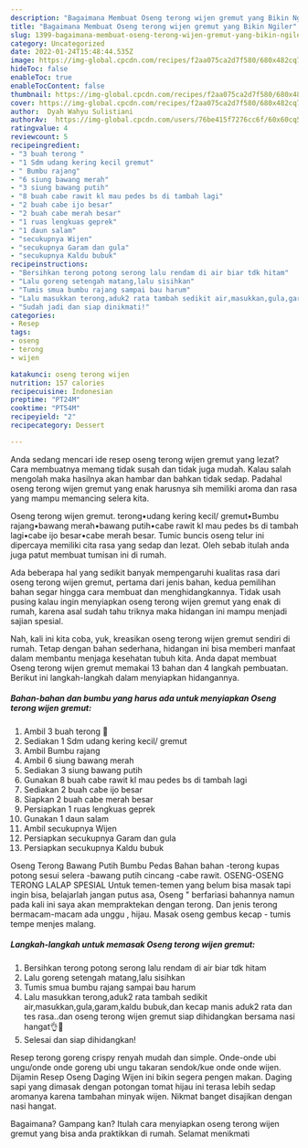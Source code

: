 ```yaml
---
description: "Bagaimana Membuat Oseng terong wijen gremut yang Bikin Ngiler"
title: "Bagaimana Membuat Oseng terong wijen gremut yang Bikin Ngiler"
slug: 1399-bagaimana-membuat-oseng-terong-wijen-gremut-yang-bikin-ngiler
category: Uncategorized
date: 2022-01-24T15:48:44.535Z
image: https://img-global.cpcdn.com/recipes/f2aa075ca2d7f580/680x482cq70/oseng-terong-wijen-gremut-foto-resep-utama.jpg
hideToc: false
enableToc: true
enableTocContent: false
thumbnail: https://img-global.cpcdn.com/recipes/f2aa075ca2d7f580/680x482cq70/oseng-terong-wijen-gremut-foto-resep-utama.jpg
cover: https://img-global.cpcdn.com/recipes/f2aa075ca2d7f580/680x482cq70/oseng-terong-wijen-gremut-foto-resep-utama.jpg
author:  Dyah Wahyu Sulistiani
authorAv:  https://img-global.cpcdn.com/users/76be415f7276cc6f/60x60cq50/avatar.jpg
ratingvalue: 4
reviewcount: 5
recipeingredient:
- "3 buah terong "
- "1 Sdm udang kering kecil gremut"
- " Bumbu rajang"
- "6 siung bawang merah"
- "3 siung bawang putih"
- "8 buah cabe rawit kl mau pedes bs di tambah lagi"
- "2 buah cabe ijo besar"
- "2 buah cabe merah besar"
- "1 ruas lengkuas geprek"
- "1 daun salam"
- "secukupnya Wijen"
- "secukupnya Garam dan gula"
- "secukupnya Kaldu bubuk"
recipeinstructions:
- "Bersihkan terong potong serong lalu rendam di air biar tdk hitam"
- "Lalu goreng setengah matang,lalu sisihkan"
- "Tumis smua bumbu rajang sampai bau harum"
- "Lalu masukkan terong,aduk2 rata tambah sedikit air,masukkan,gula,garam,kaldu bubuk,dan kecap manis aduk2 rata dan tes rasa..dan oseng terong wijen gremut siap dihidangkan bersama nasi hangat👌🤗"
- "Sudah jadi dan siap dinikmati!"
categories:
- Resep
tags:
- oseng
- terong
- wijen

katakunci: oseng terong wijen 
nutrition: 157 calories
recipecuisine: Indonesian
preptime: "PT24M"
cooktime: "PT54M"
recipeyield: "2"
recipecategory: Dessert

---
```



Anda sedang mencari ide resep oseng terong wijen gremut yang lezat? Cara membuatnya memang tidak susah dan tidak juga mudah. Kalau salah mengolah maka hasilnya akan hambar dan bahkan tidak sedap. Padahal oseng terong wijen gremut yang enak harusnya sih memiliki aroma dan rasa yang mampu memancing selera kita.


Oseng terong wijen gremut. terong•udang kering kecil/ gremut•Bumbu rajang•bawang merah•bawang putih•cabe rawit kl mau pedes bs di tambah lagi•cabe ijo besar•cabe merah besar. Tumic buncis oseng telur ini dipercaya memiliki cita rasa yang sedap dan lezat. Oleh sebab itulah anda juga patut membuat tumisan ini di rumah.

Ada beberapa hal yang sedikit banyak mempengaruhi kualitas rasa dari oseng terong wijen gremut, pertama dari jenis bahan, kedua pemilihan bahan segar hingga cara membuat dan menghidangkannya. Tidak usah pusing kalau ingin menyiapkan oseng terong wijen gremut yang enak di rumah, karena asal sudah tahu triknya maka hidangan ini mampu menjadi sajian spesial.


Nah, kali ini kita coba, yuk, kreasikan oseng terong wijen gremut sendiri di rumah. Tetap dengan bahan sederhana, hidangan ini bisa memberi manfaat dalam membantu menjaga kesehatan tubuh kita. Anda dapat membuat Oseng terong wijen gremut memakai 13 bahan dan 4 langkah pembuatan. Berikut ini langkah-langkah dalam menyiapkan hidangannya.

<!--inarticleads1-->

##### Bahan-bahan dan bumbu yang harus ada untuk menyiapkan Oseng terong wijen gremut:

1. Ambil 3 buah terong 🍆
1. Sediakan 1 Sdm udang kering kecil/ gremut
1. Ambil  Bumbu rajang
1. Ambil 6 siung bawang merah
1. Sediakan 3 siung bawang putih
1. Gunakan 8 buah cabe rawit kl mau pedes bs di tambah lagi
1. Sediakan 2 buah cabe ijo besar
1. Siapkan 2 buah cabe merah besar
1. Persiapkan 1 ruas lengkuas geprek
1. Gunakan 1 daun salam
1. Ambil secukupnya Wijen
1. Persiapkan secukupnya Garam dan gula
1. Persiapkan secukupnya Kaldu bubuk


Oseng Terong Bawang Putih Bumbu Pedas Bahan bahan -terong kupas potong sesui selera -bawang putih cincang -cabe rawit. OSENG-OSENG TERONG LALAP SPESIAL Untuk temen-temen yang belum bisa masak tapi ingin bisa, belajarlah jangan putus asa, Oseng &#34; berfariasi bahannya namun pada kali ini saya akan mempraktekan dengan terong. Dan jenis terong bermacam-macam ada unggu , hijau. Masak oseng gembus kecap - tumis tempe menjes malang. 

<!--inarticleads2-->

##### Langkah-langkah untuk memasak Oseng terong wijen gremut:

1. Bersihkan terong potong serong lalu rendam di air biar tdk hitam
1. Lalu goreng setengah matang,lalu sisihkan
1. Tumis smua bumbu rajang sampai bau harum
1. Lalu masukkan terong,aduk2 rata tambah sedikit air,masukkan,gula,garam,kaldu bubuk,dan kecap manis aduk2 rata dan tes rasa..dan oseng terong wijen gremut siap dihidangkan bersama nasi hangat👌🤗
1. Selesai dan siap dihidangkan!

Resep terong goreng crispy renyah mudah dan simple. Onde-onde ubi ungu/onde onde goreng ubi ungu takaran sendok/kue onde onde wijen. Dijamin Resep Oseng Daging Wijen ini bikin segera pengen makan. Daging sapi yang dimasak dengan potongan tomat hijau ini terasa lebih sedap aromanya karena tambahan minyak wijen. Nikmat banget disajikan dengan nasi hangat. 

Bagaimana? Gampang kan? Itulah cara menyiapkan oseng terong wijen gremut yang bisa anda praktikkan di rumah. Selamat menikmati

